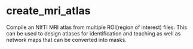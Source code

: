 # create_mri_atlas
Compile an NIfTI MRI atlas from multiple ROI(region of interest) files. This can be used to design atlases for identification and teaching as well as network maps that can be converted into masks. 
